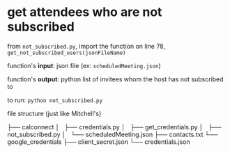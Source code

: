 # get attendees who are not subscribed

from `not_subscribed.py`, import the function on line 78, `get_not_subscribed_users(jsonFileName)`

function's **input**: json file (ex: `scheduledMeeting.json`)

function's **output**: python list of invitees whom the host has not subscribed to

to run: `python not_subscribed.py`

file structure (just like Mitchell's)

├── calconnect
│   ├── credentials.py
│   ├── get_credentials.py
│   ├── not_subscribed.py
│   └── scheduledMeeting.json
├── contacts.txt
└── google_credentials
    ├── client_secret.json
    └── credentials.json
